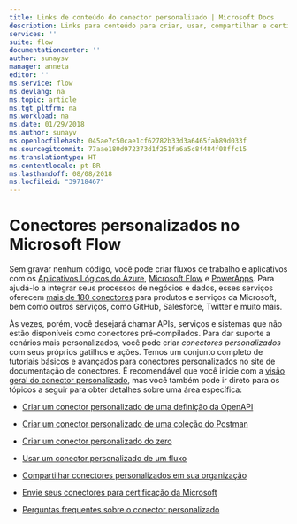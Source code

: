 ```yaml
---
title: Links de conteúdo do conector personalizado | Microsoft Docs
description: Links para conteúdo para criar, usar, compartilhar e certificar conectores personalizados.
services: ''
suite: flow
documentationcenter: ''
author: sunaysv
manager: anneta
editor: ''
ms.service: flow
ms.devlang: na
ms.topic: article
ms.tgt_pltfrm: na
ms.workload: na
ms.date: 01/29/2018
ms.author: sunayv
ms.openlocfilehash: 045ae7c50cae1cf62782b33d3a6465fab89d033f
ms.sourcegitcommit: 77aae180d972373d1f251fa6a5c8f484f08ffc15
ms.translationtype: HT
ms.contentlocale: pt-BR
ms.lasthandoff: 08/08/2018
ms.locfileid: "39718467"
---
```

# <a name="custom-connectors-in-microsoft-flow"></a>Conectores personalizados no Microsoft Flow

Sem gravar nenhum código, você pode criar fluxos de trabalho e aplicativos com os [Aplicativos Lógicos do Azure](https://azure.microsoft.com/services/logic-apps), [Microsoft Flow](https://flow.microsoft.com) e [PowerApps](https://powerapps.microsoft.com). Para ajudá-lo a integrar seus processos de negócios e dados, esses serviços oferecem [mais de 180 conectores](https://docs.microsoft.com/connectors/) para produtos e serviços da Microsoft, bem como outros serviços, como GitHub, Salesforce, Twitter e muito mais. 

Às vezes, porém, você desejará chamar APIs, serviços e sistemas que não estão disponíveis como conectores pré-compilados. Para dar suporte a cenários mais personalizados, você pode criar *conectores personalizados* com seus próprios gatilhos e ações. Temos um conjunto completo de tutoriais básicos e avançados para conectores personalizados no site de documentação de conectores. É recomendável que você inicie com a [visão geral do conector personalizado](https://docs.microsoft.com/connectors/custom-connectors/), mas você também pode ir direto para os tópicos a seguir para obter detalhes sobre uma área específica:

* [Criar um conector personalizado de uma definição da OpenAPI](https://docs.microsoft.com/connectors/custom-connectors/define-openapi-definition)

* [Criar um conector personalizado de uma coleção do Postman](https://docs.microsoft.com/connectors/custom-connectors/define-postman-collection)

* [Criar um conector personalizado do zero](https://docs.microsoft.com/connectors/custom-connectors/define-blank)

* [Usar um conector personalizado de um fluxo](https://docs.microsoft.com/connectors/custom-connectors/use-custom-connector-flow)

* [Compartilhar conectores personalizados em sua organização](https://docs.microsoft.com/connectors/custom-connectors/share)

* [Envie seus conectores para certificação da Microsoft](https://docs.microsoft.com/connectors/custom-connectors/submit-certification)

* [Perguntas frequentes sobre o conector personalizado](https://docs.microsoft.com/connectors/custom-connectors/faq)